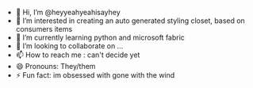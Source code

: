 - 👋 Hi, I’m @heyyeahyeahisayhey
- 👀 I’m interested in creating an auto generated styling closet, based on consumers items
- 🌱 I’m currently learning python and microsoft fabric
- 💞️ I’m looking to collaborate on ...
- 📫 How to reach me : can't decide yet
- 😄 Pronouns: They/them
- ⚡ Fun fact: im obsessed with gone with the wind

<!---
heyyeahyeahisayhey/heyyeahyeahisayhey is a ✨ special ✨ repository because its `README.md` (this file) appears on your GitHub profile.
You can click the Preview link to take a look at your changes.
--->
